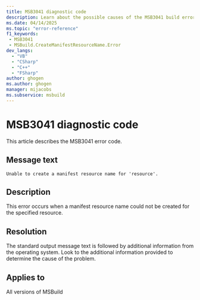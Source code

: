 ```yaml
---
title: MSB3041 diagnostic code
description: Learn about the possible causes of the MSB3041 build error and get troubleshooting tips.
ms.date: 04/14/2025
ms.topic: "error-reference"
f1_keywords:
 - MSB3041
 - MSBuild.CreateManifestResourceName.Error
dev_langs:
  - "VB"
  - "CSharp"
  - "C++"
  - "FSharp"
author: ghogen
ms.author: ghogen
manager: mijacobs
ms.subservice: msbuild
---
```

# MSB3041 diagnostic code

<!-- :::ErrorDefinitionDescription::: -->
<!-- :::editable-content name="introDescription"::: -->
This article describes the MSB3041 error code.
<!-- :::editable-content-end::: -->

## Message text

`Unable to create a manifest resource name for 'resource'.`

<!-- :::editable-content name="postOutputDescription"::: -->
## Description

This error occurs when a manifest resource name could not be created for the specified resource. 

## Resolution

The standard output message text is followed by additional information from the operating system. Look to the additional information provided to determine the cause of the problem.
<!-- :::editable-content-end::: -->
<!-- :::ErrorDefinitionDescription-end::: -->

## Applies to

All versions of MSBuild